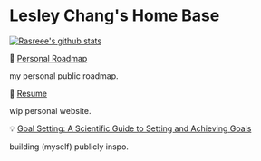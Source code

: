 # Lesley Chang's Home Base

[![Rasreee's github stats](https://github-readme-stats.vercel.app/api?username=rasreee&show_icons=true)](https://github.com/rasreee/github-readme-stats)

🚗 [Personal Roadmap](https://www.notion.so/8bdd94c9cc204e8a812075cf8d187d01?v=7e02e6c1c6444b1cb68ab5bfeb1b8642)

my personal public roadmap.

👀 [Resume]()

wip personal website.

💡 [Goal Setting: A Scientific Guide to Setting and Achieving Goals](https://jamesclear.com/goal-setting)

building (myself) publicly inspo.
